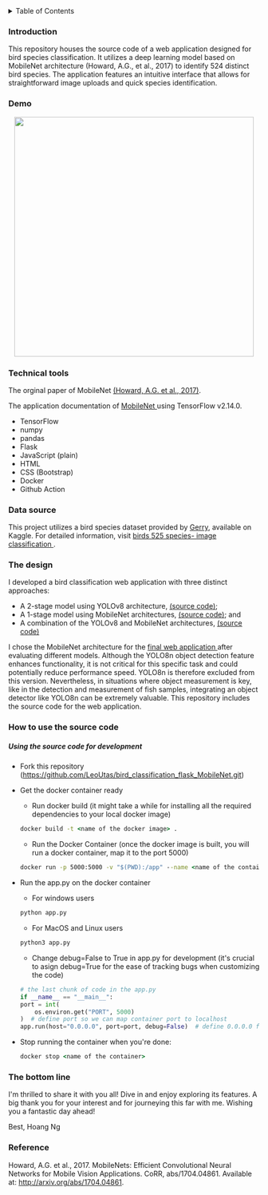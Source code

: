 <details>
  <summary>Table of Contents</summary>
  <ol>
    <li>
      <a href="#introduction">Introduction</a>
    </li>
    <li><a href="#demo">Demo</a></li>
    <li><a href="#technical-tools">Technical Tools</a></li>
    <li><a href="#data-source">Data source</a></li>
    <li><a href="#the-design">The design</a></li>
    <li><a href="#how-to-use-the-source-code">How to use the source code</a></li>
    <li><a href="#the-bottom-line">The Bottom Line</a></li>
    <li><a href="#reference">Reference</a></li>
  </ol>
</details>

### Introduction

This repository houses the source code of a web application designed for bird species classification. It utilizes a deep learning model based on MobileNet architecture (Howard, A.G., et al., 2017) to identify 524 distinct bird species. The application features an intuitive interface that allows for straightforward image uploads and quick species identification.

### Demo

<p align="center">
  <a href="GIF">
    <img src="/video/bird-app524.gif" width="480" alt=""/>
  </a>
</p>

### Technical tools

The orginal paper of MobileNet <a href="https://arxiv.org/pdf/1704.04861.pdf">(Howard, A.G. et al., 2017)</a>.

The application documentation of <a href="https://www.tensorflow.org/api_docs/python/tf/keras/applications/mobilenet/MobileNet"> MobileNet </a> using TensorFlow v2.14.0.

-   TensorFlow
-   numpy
-   pandas
-   Flask
-   JavaScript (plain)
-   HTML
-   CSS (Bootstrap)
-   Docker
-   Github Action

### Data source

This project utilizes a bird species dataset provided by <a href="https://www.kaggle.com/gpiosenka">Gerry</a>, available on Kaggle. For detailed information, visit <a href="https://www.kaggle.com/datasets/gpiosenka/100-bird-species/data"> birds 525 species- image classification </a>.

### The design

I developed a bird classification web application with three distinct approaches:

-   A 2-stage model using YOLOv8 architecture, <a href="https://github.com/LeoUtas/bird_classification_flask_YOLOv8.git">(source code)</a>;
-   A 1-stage model using MobileNet architectures, <a href="https://github.com/LeoUtas/bird_classification_flask_MobileNet.git">(source code)</a>; and
-   A combination of the YOLOv8 and MobileNet architectures, <a href="https://github.com/LeoUtas/bird_classification_flask_2models.git">(source code)</a>

I chose the MobileNet architecture for the <a href="https://bird-classification524-b310a542793a.herokuapp.com/"> final web application </a> after evaluating different models. Although the YOLO8n object detection feature enhances functionality, it is not critical for this specific task and could potentially reduce performance speed. YOLO8n is therefore excluded from this version. Nevertheless, in situations where object measurement is key, like in the detection and measurement of fish samples, integrating an object detector like YOLO8n can be extremely valuable. This repository includes the source code for the web application.

### How to use the source code

##### Using the source code for development

-   Fork this repository (https://github.com/LeoUtas/bird_classification_flask_MobileNet.git)
-   Get the docker container ready

    -   Run docker build (it might take a while for installing all the required dependencies to your local docker image)

    ```cmd
    docker build -t <name of the docker image> .
    ```

    -   Run the Docker Container (once the docker image is built, you will run a docker container, map it to the port 5000)

    ```cmd
    docker run -p 5000:5000 -v "$(PWD):/app" --name <name of the container> <name of the docker image>
    ```
 

-   Run the app.py on the docker container

    -   For windows users

    ```cmd
    python app.py
    ```

    -   For MacOS and Linux users

    ```bash
    python3 app.py
    ```

    -   Change debug=False to True in app.py for development (it's crucial to asign debug=True for the ease of tracking bugs when customizing the code)

    ```python
    # the last chunk of code in the app.py
    if __name__ == "__main__":
    port = int(
        os.environ.get("PORT", 5000)
    )  # define port so we can map container port to localhost
    app.run(host="0.0.0.0", port=port, debug=False)  # define 0.0.0.0 for Docker
    ```

-   Stop running the container when you're done:

    ```cmd
    docker stop <name of the container>
    ```

### The bottom line

I'm thrilled to share it with you all! Dive in and enjoy exploring its features. A big thank you for your interest and for journeying this far with me. Wishing you a fantastic day ahead!

Best,
Hoang Ng

### Reference

Howard, A.G. et al., 2017. MobileNets: Efficient Convolutional Neural Networks for Mobile Vision Applications. CoRR, abs/1704.04861. Available at: http://arxiv.org/abs/1704.04861.
